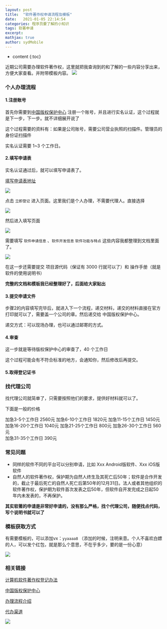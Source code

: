 ```yaml
---
layout: post
title:  "软件著作权申请流程及模板"
date:   2021-01-05 22:14:54
categories: 程序员要了解的小知识
tags: 软著申请
excerpt: 
mathjax: true
author: sydMobile
---
```

* content
{:toc}
















近期公司需要办理软件著作权，这里就把我查询到的和了解的一些内容分享出来，方便大家查看。并附带模板内容。
![](https://p6-juejin.byteimg.com/tos-cn-i-k3u1fbpfcp/142e6acf8def457abdb23f08a9a8cc63~tplv-k3u1fbpfcp-watermark.image)

### 个人办理流程

#### **1.注册账号**

首先你需要到[中国版权保护中心](https://register.ccopyright.com.cn/account.html?current=soft_register) 注册一个账号，并且进行实名认证，这个过程就是下一步，下一步。就不详细展开说了

这个过程需要的资料有：如果是公司账号，需要公司营业执照的扫描件。管理员的身份证扫描件

实名认证需要 1~3 个工作日。

#### **2.填写申请表**

实名认证通过后，就可以填写申请表了。

[填写申请表地址](https://register.ccopyright.com.cn/registration.html#/registerSoft)

![](https://p1-juejin.byteimg.com/tos-cn-i-k3u1fbpfcp/0833b78566024b4898d35202a5131400~tplv-k3u1fbpfcp-watermark.image)

点击 `立即登记` 进入页面。这里我们是个人办理，不需要代理人。直接选择

![](https://p9-juejin.byteimg.com/tos-cn-i-k3u1fbpfcp/77f5075dd4d54e8f9d88a39964974ccc~tplv-k3u1fbpfcp-watermark.image)


然后进入填写页面

![](https://p9-juejin.byteimg.com/tos-cn-i-k3u1fbpfcp/752914e529c64677b5b5523c6bc28e8b~tplv-k3u1fbpfcp-watermark.image)


需要填写 `软件申请信息` 、`软件开发信息`  `软件功能与特点`  这些内容我都整理到文档里面了。

![](https://p3-juejin.byteimg.com/tos-cn-i-k3u1fbpfcp/73d38a9647584f6cb83b5d44ff9f4b3b~tplv-k3u1fbpfcp-watermark.image)

在这一步还需要提交 项目源代码（保证有 3000 行就可以了）和 操作手册（就是软件的使用说明书）

**完整的文档和模板我已经整理好了，后面给大家贴出**

#### **3.提交申请文件**

步骤2的内容填写完毕后，就进入下一个流程，递交材料，递交的材料直接在官方打印就可以了，需要盖一个公司的章。然后递交给 中国版权保护中心。

递交方式：可以现场办理，也可以通过邮寄的方式。

#### **4.审查**

这一步就是等待版权保护中心的审查了，40 个工作日

这个过程可能会有不符合标准的地方，会通知你，然后修改后再提交。

#### **5.取得登记证书**

### 找代理公司

找代理公司就简单了，只需要按照他们的要求，提供好材料就可以了。

下面是一般的价格

加急3-5个工作日 2560元 
加急6-10个工作日 1820元 
加急11-15个工作日 1450元
加急16-20个工作日 1040元
加急21-25个工作日 800元
加急26-30个工作日 560元   
加急31-35个工作日  390元    

### 常见问题

- 同样的软件不同的平台可以分别申请，比如 Xxx Android版软件、Xxx iOS版软件
- 自然人的软件著作权，保护期为自然人终生及其死亡后50年；软件是合作开发的，截止于最后死亡的自然人死亡后第50年的12月31日。法人或者其他组织的软件著作权，保护期为软件首次发表之后50年，但软件自开发完成之日起50年内未发表的，不再保护。

**其实软著的申请是非常好申请的，没有那么严格，找个代理公司，随便找点代码，写个说明书就可以了**

### 模板获取方式

有需要模板的，可以添加vx：`yyaaaa8`  （添加的时候，注明来意。个人不喜欢白嫖的人，可以发个红包，就是那么个意思，不在乎多少，要的是一份心意） 

![](https://p3-juejin.byteimg.com/tos-cn-i-k3u1fbpfcp/d9d0c1b315da4736aa80fed38c0e8a99~tplv-k3u1fbpfcp-watermark.image)

### 相关链接

[计算机软件著作权登记办法](https://baike.baidu.com/item/%E8%AE%A1%E7%AE%97%E6%9C%BA%E8%BD%AF%E4%BB%B6%E8%91%97%E4%BD%9C%E6%9D%83%E7%99%BB%E8%AE%B0%E5%8A%9E%E6%B3%95)

[中国版权保护中心](http://www.ccopyright.com.cn/)

[办理流程介绍](https://www.zhihu.com/question/47206448)

[代办渠道](https://c.qq.com/ListSku/view?firstCateId=100002&thirdCateId=100090&zctag=1.3.4.3)  

![](https://p9-juejin.byteimg.com/tos-cn-i-k3u1fbpfcp/e0a21f611a0e4bc59bd7c206d3dbd2f8~tplv-k3u1fbpfcp-watermark.image)

